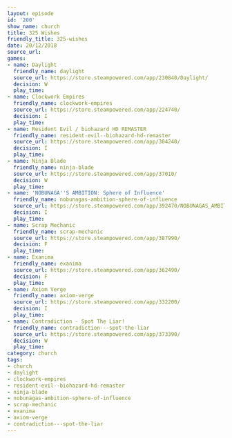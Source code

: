 ```yaml
---
layout: episode
id: '200'
show_name: church
title: 325 Wishes
friendly_title: 325-wishes
date: 20/12/2018
source_url: 
games:
- name: Daylight
  friendly_name: daylight
  source_url: https://store.steampowered.com/app/230840/Daylight/
  decision: W
  play_time: 
- name: Clockwork Empires
  friendly_name: clockwork-empires
  source_url: https://store.steampowered.com/app/224740/
  decision: I
  play_time: 
- name: Resident Evil / biohazard HD REMASTER
  friendly_name: resident-evil--biohazard-hd-remaster
  source_url: https://store.steampowered.com/app/304240/
  decision: I
  play_time: 
- name: Ninja Blade
  friendly_name: ninja-blade
  source_url: https://store.steampowered.com/app/37010/
  decision: W
  play_time: 
- name: 'NOBUNAGA''S AMBITION: Sphere of Influence'
  friendly_name: nobunagas-ambition-sphere-of-influence
  source_url: https://store.steampowered.com/app/392470/NOBUNAGAS_AMBITION_Sphere_of_Influence/
  decision: I
  play_time: 
- name: Scrap Mechanic
  friendly_name: scrap-mechanic
  source_url: https://store.steampowered.com/app/387990/
  decision: F
  play_time: 
- name: Exanima
  friendly_name: exanima
  source_url: https://store.steampowered.com/app/362490/
  decision: F
  play_time: 
- name: Axiom Verge
  friendly_name: axiom-verge
  source_url: https://store.steampowered.com/app/332200/
  decision: I
  play_time: 
- name: Contradiction - Spot The Liar!
  friendly_name: contradiction---spot-the-liar
  source_url: https://store.steampowered.com/app/373390/
  decision: W
  play_time: 
category: church
tags:
- church
- daylight
- clockwork-empires
- resident-evil--biohazard-hd-remaster
- ninja-blade
- nobunagas-ambition-sphere-of-influence
- scrap-mechanic
- exanima
- axiom-verge
- contradiction---spot-the-liar
---
```

